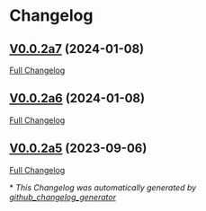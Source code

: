 # Changelog

## [V0.0.2a7](https://github.com/NeonJarbas/ovos-vlc-plugin/tree/V0.0.2a7) (2024-01-08)

[Full Changelog](https://github.com/NeonJarbas/ovos-vlc-plugin/compare/V0.0.2a6...V0.0.2a7)

## [V0.0.2a6](https://github.com/NeonJarbas/ovos-vlc-plugin/tree/V0.0.2a6) (2024-01-08)

[Full Changelog](https://github.com/NeonJarbas/ovos-vlc-plugin/compare/V0.0.2a5...V0.0.2a6)

## [V0.0.2a5](https://github.com/NeonJarbas/ovos-vlc-plugin/tree/V0.0.2a5) (2023-09-06)

[Full Changelog](https://github.com/NeonJarbas/ovos-vlc-plugin/compare/a3120b5e4fac416205f9c2dc6fd6131a5424f9ad...V0.0.2a5)



\* *This Changelog was automatically generated by [github_changelog_generator](https://github.com/github-changelog-generator/github-changelog-generator)*
